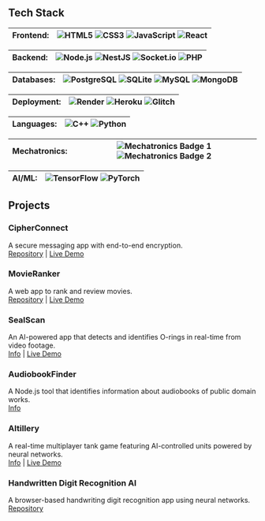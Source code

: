 ## Tech Stack

| **Frontend:** | ![HTML5](https://img.shields.io/badge/html5-%23E34F26.svg?style=for-the-badge&logo=html5&logoColor=white) ![CSS3](https://cdn.glitch.global/9b6e30d1-a1c2-46a0-a831-d48ce809e60a/Bez%20nazwy%20(29).svg?v=1751064656699) ![JavaScript](https://img.shields.io/badge/javascript-%23323330.svg?style=for-the-badge&logo=javascript&logoColor=%23F7DF1E) ![React](https://img.shields.io/badge/react-%2320232a.svg?style=for-the-badge&logo=react&logoColor=%2361DAFB) |
|---------------|------------------------------------------------------------------------------------------------------------------------------------------------------------------------------------------------------------------------------------------------------------------------------------------------------------------|

| **Backend:** | ![Node.js](https://img.shields.io/badge/node.js-6DA55F?style=for-the-badge&logo=node.js&logoColor=white) ![NestJS](https://img.shields.io/badge/nestjs-%23E0234E.svg?style=for-the-badge&logo=nestjs&logoColor=white) ![Socket.io](https://img.shields.io/badge/Socket.io-black?style=for-the-badge&logo=socket.io&badgeColor=010101) ![PHP](https://img.shields.io/badge/php-%23777BB4.svg?style=for-the-badge&logo=php&logoColor=white) |
|--------------|--------------------------------------------------------------------------------------------------------------------------------------------------------------------------------------------------------------------------------------------------------------------------------------------------------|

| **Databases:** | ![PostgreSQL](https://img.shields.io/badge/postgres-%23316192.svg?style=for-the-badge&logo=postgresql&logoColor=white) ![SQLite](https://img.shields.io/badge/sqlite-%2307405e.svg?style=for-the-badge&logo=sqlite&logoColor=white) ![MySQL](https://img.shields.io/badge/mysql-4479A1.svg?style=for-the-badge&logo=mysql&logoColor=white) ![MongoDB](https://img.shields.io/badge/MongoDB-%234ea94b.svg?style=for-the-badge&logo=mongodb&logoColor=white) |
|----------------|------------------------------------------------------------------------------------------------------------------------------------------------------------------------------------------------------------------------------------------------------------------------------------------------------------------------|

| **Deployment:** | ![Render](https://img.shields.io/badge/Render-%46E3B7.svg?style=for-the-badge&logo=render&logoColor=white) ![Heroku](https://img.shields.io/badge/heroku-%23430098.svg?style=for-the-badge&logo=heroku&logoColor=white) ![Glitch](https://img.shields.io/badge/glitch-%233333FF.svg?style=for-the-badge&logo=glitch&logoColor=white) |
|-----------------|---------------------------------------------------------------------------------------------------------------------------------------------------------------------------------------------------------------------------------------------------------------|

| **Languages:** | ![C++](https://img.shields.io/badge/c++-%2300599C.svg?style=for-the-badge&logo=c%2B%2B&logoColor=white) ![Python](https://img.shields.io/badge/python-3670A0?style=for-the-badge&logo=python&logoColor=ffdd54) |
|----------------|---------------------------------------------------------------------------------------------------------------------------------------------|

| **Mechatronics:** | ![Mechatronics Badge 1](https://cdn.glitch.global/9b6e30d1-a1c2-46a0-a831-d48ce809e60a/Bez%20nazwy%20(6).svg?v=1751056282125) ![Mechatronics Badge 2](https://cdn.glitch.global/9b6e30d1-a1c2-46a0-a831-d48ce809e60a/Bez%20nazwy%20(3)%20(1).svg?v=1751054088008) |
|-------------------|------------------------------------------------------------------------------------------------------------------------------------------------------------------------------------------------------------------------------------------------------------------|

| **AI/ML:** | ![TensorFlow](https://img.shields.io/badge/TensorFlow-%23FF6F00.svg?style=for-the-badge&logo=TensorFlow&logoColor=white) ![PyTorch](https://img.shields.io/badge/PyTorch-%23EE4C2C.svg?style=for-the-badge&logo=PyTorch&logoColor=white) |
|------------|------------------------------------------------------------------------------------------------------------------------------------------------------------------------|

## Projects

### CipherConnect
A secure messaging app with end-to-end encryption.  
[Repository](https://github.com/arturr0/CipherConnect-WebSocket) | [Live Demo](https://cipherconnect.onrender.com)

### MovieRanker
A web app to rank and review movies.  
[Repository](https://github.com/arturr0/MovieRanker) | [Live Demo](https://movieranker-gavh.onrender.com)

### SealScan
An AI-powered app that detects and identifies O-rings in real-time from video footage.  
[Info](https://github.com/arturr0/oring-recognition-vite) | [Live Demo](https://oring-recognition-vite.onrender.com)

### AudiobookFinder
A Node.js tool that identifies information about audiobooks of public domain works.  
[Info](https://github.com/arturr0/audiobook-finder)

### AItillery
A real-time multiplayer tank game featuring AI-controlled units powered by neural networks.  
[Info](https://github.com/arturr0/ai-tillery) | [Live Demo](https://oring-recognition-vite.onrender.com)

### Handwritten Digit Recognition AI
A browser-based handwriting digit recognition app using neural networks.  
[Repository](https://github.com/arturr0/HWR)

